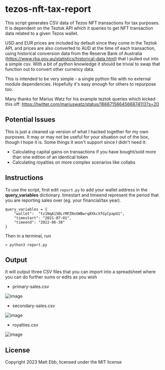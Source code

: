 # tezos-nft-tax-report
This script generates CSV data of Tezos NFT transactions for tax purposes. It is dependent on the Teztok API which it queries to get NFT transaction data related to a given Tezos wallet.

USD and EUR prices are included by default since they come in the Teztok API, and prices are also converted to AUD at the time of each transaction, using historical conversion data from the Reserve Bank of Australia (https://www.rba.gov.au/statistics/historical-data.html) that I pulled out into a simple csv. With a bit of python knowledge it should be trivial to swap that function out to convert other currency data. 

This is intended to be very simple - a single python file with no external module dependencies. Hopefully it's easy enough for others to repurpose too.

Many thanks for Marius Watz for his example teztok queries which kicked this off:
https://twitter.com/mariuswatz/status/1666715664566874113?s=20

## Potential Issues
This is just a cleaned up version of what I hacked together for my own purposes. It may or may not be useful for your situation out of the box, though I hope it is. Some things it won't support since I didn't need it:
- Calculating capital gains on transactions if you have bought/sold more than one edition of an identical token
- Calculating royalties on more complex scenarios like collabs

## Instructions
To use the script, first edit `report.py` to add your wallet address in the **query_variables** dictionary. timestart and timeend represent the period that you are reporting sales over (eg. your financial/tax year). 
```
query_variables = {
	"wallet":  "tz1NqA15BLrMFZNsGWBwrq8XkcXfGyCpapU1",
	"timestart": "2021-07-01",
	"timeend": "2022-06-30"
}
```

Then in a terminal, run
```
> python3 report.py
```

## Output
It will output three CSV files that you can import into a spreadsheet where you can do further sums or edits as you wish

- primary-sales.csv

![image](https://github.com/mattebb/tezos-nft-tax-report/assets/1897197/3bf7f087-d955-4018-9e39-7022722bbc4d)
 
- secondary-sales.csv

![image](https://github.com/mattebb/tezos-nft-tax-report/assets/1897197/754ace3d-ed5f-4535-b678-d97899977396)

- royalties.csv

![image](https://github.com/mattebb/tezos-nft-tax-report/assets/1897197/ba967153-d34c-469f-8597-3532c7b9a66d)

## License
Copyright 2023 Matt Ebb, licensed under the MIT license
